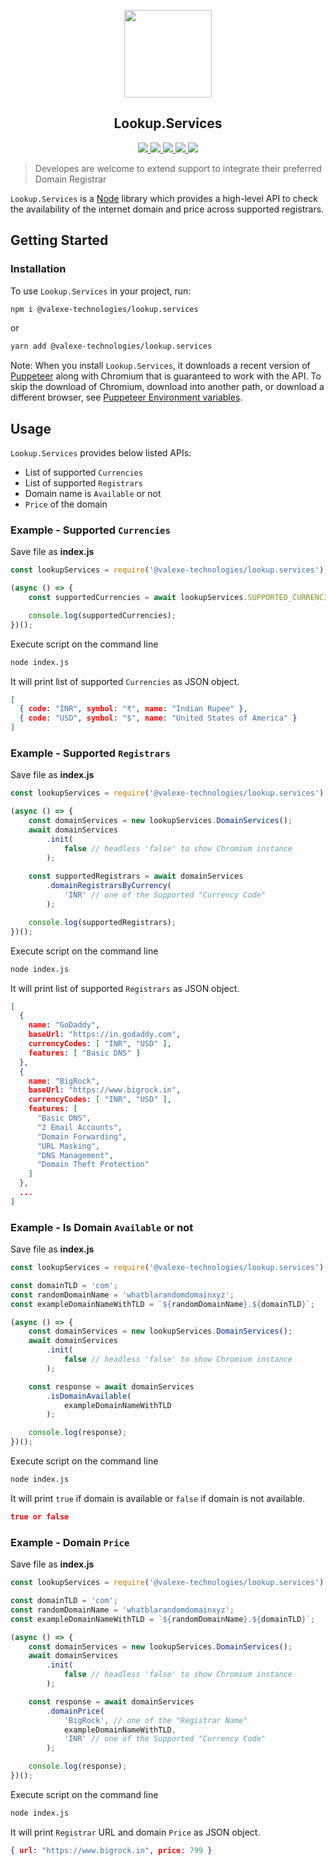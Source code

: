 <p align="center">
    <img src="https://user-images.githubusercontent.com/75196744/123205334-512ea280-d4d7-11eb-9e27-6f974170bbc7.png" height="140" align="middle">
    <h2 align="center">Lookup.Services</h2>
</p>

<p align="center">
    <a href="https://www.npmjs.com/package/@valexe-technologies/lookup.services">
        <img src="https://img.shields.io/npm/v/@valexe-technologies/lookup.services" />
    </a>
    <a href="https://github.com/ValEXE-Technologies/Lookup.Services/issues">
        <img src="https://img.shields.io/github/issues/ValEXE-Technologies/Lookup.Services" />
    </a>
    <a href="https://github.com/ValEXE-Technologies/Lookup.Services/network/members">
        <img src="https://img.shields.io/github/forks/ValEXE-Technologies/Lookup.Services" /> 
    </a>
    <a href="https://github.com/ValEXE-Technologies/Lookup.Services/stargazers">
        <img src="https://img.shields.io/github/stars/ValEXE-Technologies/Lookup.Services" />
    </a>
    <a href="https://github.com/ValEXE-Technologies/Lookup.Services/LICENSE">
        <img src="https://img.shields.io/github/license/ValEXE-Technologies/Lookup.Services" />
    </a>
</p>

> Developes are welcome to extend support to integrate their preferred Domain Registrar

`Lookup.Services` is a [Node](https://nodejs.dev/) library which provides a high-level API to check the availability of the internet domain and price across supported registrars.

## Getting Started

### Installation

To use `Lookup.Services` in your project, run:

```bash
npm i @valexe-technologies/lookup.services
```

or

```bash
yarn add @valexe-technologies/lookup.services
```

Note: When you install `Lookup.Services`, it downloads a recent version of [Puppeteer](https://github.com/puppeteer/puppeteer) along with Chromium that is guaranteed to work with the API. To skip the download of Chromium, download into another path, or download a different browser, see [Puppeteer Environment variables](https://github.com/puppeteer/puppeteer/blob/v10.0.0/docs/api.md#environment-variables).

## Usage

`Lookup.Services` provides below listed APIs:

- List of supported `Currencies`
- List of supported `Registrars`
- Domain name is `Available` or not
- `Price` of the domain

### **Example -** Supported `Currencies`

Save file as **index.js**

```js
const lookupServices = require('@valexe-technologies/lookup.services');

(async () => {
    const supportedCurrencies = await lookupServices.SUPPORTED_CURRENCIES;

    console.log(supportedCurrencies);
})();
```

Execute script on the command line

```bash
node index.js
```

It will print list of supported `Currencies` as JSON object.

```json
[
  { code: "INR", symbol: "₹", name: "Indian Rupee" },
  { code: "USD", symbol: "$", name: "United States of America" }
]
```

### **Example -** Supported `Registrars`

Save file as **index.js**

```js
const lookupServices = require('@valexe-technologies/lookup.services');

(async () => {
    const domainServices = new lookupServices.DomainServices();
    await domainServices
        .init(
            false // headless 'false' to show Chromium instance
        );
    
    const supportedRegistrars = await domainServices
        .domainRegistrarsByCurrency(
            'INR' // one of the Supported "Currency Code"
        );

    console.log(supportedRegistrars);
})();
```

Execute script on the command line

```bash
node index.js
```

It will print list of supported `Registrars` as JSON object.

```json
[
  {
    name: "GoDaddy",
    baseUrl: "https://in.godaddy.com",
    currencyCodes: [ "INR", "USD" ],  
    features: [ "Basic DNS" ]
  },
  {
    name: "BigRock",
    baseUrl: "https://www.bigrock.in",
    currencyCodes: [ "INR", "USD" ],
    features: [
      "Basic DNS",
      "2 Email Accounts",
      "Domain Forwarding",
      "URL Masking",
      "DNS Management",
      "Domain Theft Protection"
    ]
  },
  ...
]
```

### **Example -** Is Domain `Available` or not

Save file as **index.js**

```js
const lookupServices = require('@valexe-technologies/lookup.services');

const domainTLD = 'com';
const randomDomainName = 'whatblarandomdomainxyz';
const exampleDomainNameWithTLD = `${randomDomainName}.${domainTLD}`;

(async () => {
    const domainServices = new lookupServices.DomainServices();
    await domainServices
        .init(
            false // headless 'false' to show Chromium instance
        );

    const response = await domainServices
        .isDomainAvailable(
            exampleDomainNameWithTLD
        );

    console.log(response);
})();
```

Execute script on the command line

```bash
node index.js
```

It will print `true` if domain is available or `false` if domain is not available.

```json
true or false
```

### **Example -** Domain `Price`

Save file as **index.js**

```js
const lookupServices = require('@valexe-technologies/lookup.services');

const domainTLD = 'com';
const randomDomainName = 'whatblarandomdomainxyz';
const exampleDomainNameWithTLD = `${randomDomainName}.${domainTLD}`;

(async () => {
    const domainServices = new lookupServices.DomainServices();
    await domainServices
        .init(
            false // headless 'false' to show Chromium instance
        );

    const response = await domainServices
        .domainPrice(
            'BigRock', // one of the "Registrar Name"
            exampleDomainNameWithTLD,
            'INR' // one of the Supported "Currency Code"
        );

    console.log(response);
})();
```

Execute script on the command line

```bash
node index.js
```

It will print `Registrar` URL and domain `Price` as JSON object.

```json
{ url: "https://www.bigrock.in", price: 799 }
```
